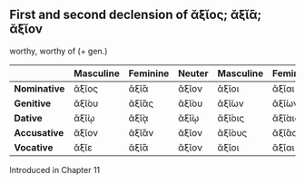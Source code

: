 ## First and second declension of ᾰ̓́ξῐος; ᾰ̓ξῐ́ᾱ; ᾰ̓́ξῐον

worthy, worthy of (+ gen.)

|                | Masculine | Feminine | Neuter | Masculine | Feminine | Neuter |
|----------------|-----------|----------|--------|-----------|----------|--------|
| **Nominative** | ᾰ̓́ξῐος     | ᾰ̓ξῐ́ᾱ     | ᾰ̓́ξῐον  | ᾰ̓́ξῐοι     | ᾰ̓́ξῐαι    | ᾰ̓́ξῐᾰ   |
| **Genitive**   | ᾰ̓ξῐ́ου     | ᾰ̓ξῐ́ᾱς    | ᾰ̓ξῐ́ου  | ᾰ̓ξῐ́ων     | ᾰ̓ξῐ́ων    | ᾰ̓ξῐ́ων  |
| **Dative**     | ᾰ̓ξῐ́ῳ      | ᾰ̓ξῐ́ᾳ     | ᾰ̓ξῐ́ῳ   | ᾰ̓ξῐ́οις    | ᾰ̓ξῐ́αις   | ᾰ̓ξῐ́οις |
| **Accusative** | ᾰ̓́ξῐον     | ᾰ̓ξῐ́ᾱν    | ᾰ̓́ξῐον  | ᾰ̓ξῐ́ους    | ᾰ̓ξῐ́ᾱς    | ᾰ̓́ξῐᾰ   |
| **Vocative**   | ᾰ̓́ξῐε      | ᾰ̓ξῐ́ᾱ     | ᾰ̓́ξῐον  | ᾰ̓́ξῐοι     | ᾰ̓́ξῐαι    | ᾰ̓́ξῐᾰ   |


Introduced in Chapter 11

